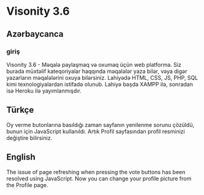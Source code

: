 # Visonity 3.6


## Azərbaycanca
### giriş
Visonity 3.6 - Məqalə paylaşmaq və oxumaq üçün web platforma. Siz burada müxtəlif kateqoriyalar haqqında məqalələr yaza bilər, vəya digər yazarların məqalələrini oxuya bilərsiniz. Lahiyədə HTML, CSS, JS, PHP, SQL kimi texnologiyalardan istifadə olunub. Lahiyə başda XAMPP ilə, sonradan isə Heroku ilə yayımlanmışdır.

## Türkçe
Oy verme butonlarına basıldığı zaman sayfanın yenilenme sorunu çözüldü, bunun için JavaScript kullanıldı. Artık Profil sayfasından profil resminizi değiştire bilirsiniz.

## English
The issue of page refreshing when pressing the vote buttons has been resolved using JavaScript. Now you can change your profile picture from the Profile page.